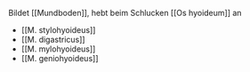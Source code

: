 ---
---
Bildet [[Mundboden]], hebt beim Schlucken [[Os hyoideum]] an
- [[M. stylohyoideus]]
- [[M. digastricus]]
- [[M. mylohyoideus]]
- [[M. geniohyoideus]]